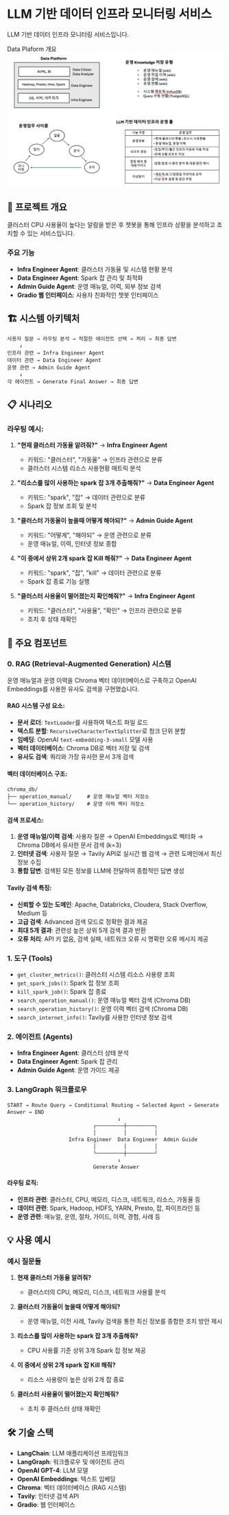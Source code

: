 # LLM 기반 데이터 인프라 모니터링 서비스

LLM 기반 데이터 인프라 모니터링 서비스입니다.

Data Plaform 개요 
![DataOps Overview](image/dataops_overview.png)


## 🎯 프로젝트 개요

클러스터 CPU 사용율이 높다는 알람을 받은 후 챗봇을 통해 인프라 상황을 분석하고 조치할 수 있는 서비스입니다.

### 주요 기능

- **Infra Engineer Agent**: 클러스터 가동율 및 시스템 현황 분석
- **Data Engineer Agent**: Spark 잡 관리 및 최적화
- **Admin Guide Agent**: 운영 매뉴얼, 이력, 외부 정보 검색
- **Gradio 웹 인터페이스**: 사용자 친화적인 챗봇 인터페이스

## 🏗️ 시스템 아키텍처

```
사용자 질문 → 라우팅 분석 → 적절한 에이전트 선택 → 처리 → 최종 답변
    ↓
인프라 관련 → Infra Engineer Agent
데이터 관련 → Data Engineer Agent  
운영 관련 → Admin Guide Agent
    ↓
각 에이전트 → Generate Final Answer → 최종 답변
```

## 📋 시나리오

### 라우팅 예시:

1. **"현재 클러스터 가동율 알려줘?"** → **Infra Engineer Agent**
   - 키워드: "클러스터", "가동율" → 인프라 관련으로 분류
   - 클러스터 시스템 리소스 사용현황 매트릭 분석

2. **"리소스를 많이 사용하는 spark 잡 3개 추출해줘?"** → **Data Engineer Agent**
   - 키워드: "spark", "잡" → 데이터 관련으로 분류
   - Spark 잡 정보 조회 및 분석

3. **"클러스터 가동율이 높을때 어떻게 해야되?"** → **Admin Guide Agent**
   - 키워드: "어떻게", "해야되" → 운영 관련으로 분류
   - 운영 매뉴얼, 이력, 인터넷 정보 종합

4. **"이 중에서 상위 2개 spark 잡 Kill 해줘?"** → **Data Engineer Agent**
   - 키워드: "spark", "잡", "kill" → 데이터 관련으로 분류
   - Spark 잡 종료 기능 실행

5. **"클러스터 사용율이 떨어졌는지 확인해줘?"** → **Infra Engineer Agent**
   - 키워드: "클러스터", "사용율", "확인" → 인프라 관련으로 분류
   - 조치 후 상태 재확인



## 🔧 주요 컴포넌트

### 0. RAG (Retrieval-Augmented Generation) 시스템

운영 매뉴얼과 운영 이력을 Chroma 벡터 데이터베이스로 구축하고 OpenAI Embeddings를 사용한 유사도 검색을 구현했습니다.

#### RAG 시스템 구성 요소:
- **문서 로더**: `TextLoader`를 사용하여 텍스트 파일 로드
- **텍스트 분할**: `RecursiveCharacterTextSplitter`로 청크 단위 분할
- **임베딩**: OpenAI `text-embedding-3-small` 모델 사용
- **벡터 데이터베이스**: Chroma DB로 벡터 저장 및 검색
- **유사도 검색**: 쿼리와 가장 유사한 문서 3개 검색

#### 벡터 데이터베이스 구조:
```
chroma_db/
├── operation_manual/     # 운영 매뉴얼 벡터 저장소
└── operation_history/    # 운영 이력 벡터 저장소
```

#### 검색 프로세스:
1. **운영 매뉴얼/이력 검색**: 사용자 질문 → OpenAI Embeddings로 벡터화 → Chroma DB에서 유사한 문서 검색 (k=3)
2. **인터넷 검색**: 사용자 질문 → Tavily API로 실시간 웹 검색 → 관련 도메인에서 최신 정보 수집
3. **통합 답변**: 검색된 모든 정보를 LLM에 전달하여 종합적인 답변 생성

#### Tavily 검색 특징:
- **신뢰할 수 있는 도메인**: Apache, Databricks, Cloudera, Stack Overflow, Medium 등
- **고급 검색**: Advanced 검색 모드로 정확한 결과 제공
- **최대 5개 결과**: 관련성 높은 상위 5개 검색 결과 반환
- **오류 처리**: API 키 없음, 검색 실패, 네트워크 오류 시 명확한 오류 메시지 제공

### 1. 도구 (Tools)

- `get_cluster_metrics()`: 클러스터 시스템 리소스 사용량 조회
- `get_spark_jobs()`: Spark 잡 정보 조회
- `kill_spark_job()`: Spark 잡 종료
- `search_operation_manual()`: 운영 매뉴얼 벡터 검색 (Chroma DB)
- `search_operation_history()`: 운영 이력 벡터 검색 (Chroma DB)
- `search_internet_info()`: Tavily를 사용한 인터넷 정보 검색

### 2. 에이전트 (Agents)

- **Infra Engineer Agent**: 클러스터 상태 분석
- **Data Engineer Agent**: Spark 잡 관리
- **Admin Guide Agent**: 운영 가이드 제공

### 3. LangGraph 워크플로우

```
START → Route Query → Conditional Routing → Selected Agent → Generate Answer → END
                                    ↓
                            ┌─────────┼─────────┐
                            │         │         │
                    Infra Engineer  Data Engineer  Admin Guide
                            │         │         │
                            └─────────┼─────────┘
                                    ↓
                            Generate Answer
```

#### 라우팅 로직:
- **인프라 관련**: 클러스터, CPU, 메모리, 디스크, 네트워크, 리소스, 가동율 등
- **데이터 관련**: Spark, Hadoop, HDFS, YARN, Presto, 잡, 파이프라인 등  
- **운영 관련**: 매뉴얼, 운영, 절차, 가이드, 이력, 경험, 사례 등

## 💡 사용 예시

### 예시 질문들

1. **현재 클러스터 가동율 알려줘?**
   - 클러스터의 CPU, 메모리, 디스크, 네트워크 사용률 분석

2. **클러스터 가동율이 높을때 어떻게 해야되?**
   - 운영 매뉴얼, 이전 사례, Tavily 검색을 통한 최신 정보를 종합한 조치 방안 제시

3. **리소스를 많이 사용하는 spark 잡 3개 추출해줘?**
   - CPU 사용률 기준 상위 3개 Spark 잡 정보 제공

4. **이 중에서 상위 2개 spark 잡 Kill 해줘?**
   - 리소스 사용량이 높은 상위 2개 잡 종료

5. **클러스터 사용율이 떨어졌는지 확인해줘?**
   - 조치 후 클러스터 상태 재확인

## 🛠️ 기술 스택

- **LangChain**: LLM 애플리케이션 프레임워크
- **LangGraph**: 워크플로우 및 에이전트 관리
- **OpenAI GPT-4**: LLM 모델
- **OpenAI Embeddings**: 텍스트 임베딩
- **Chroma**: 벡터 데이터베이스 (RAG 시스템)
- **Tavily**: 인터넷 검색 API
- **Gradio**: 웹 인터페이스

#

